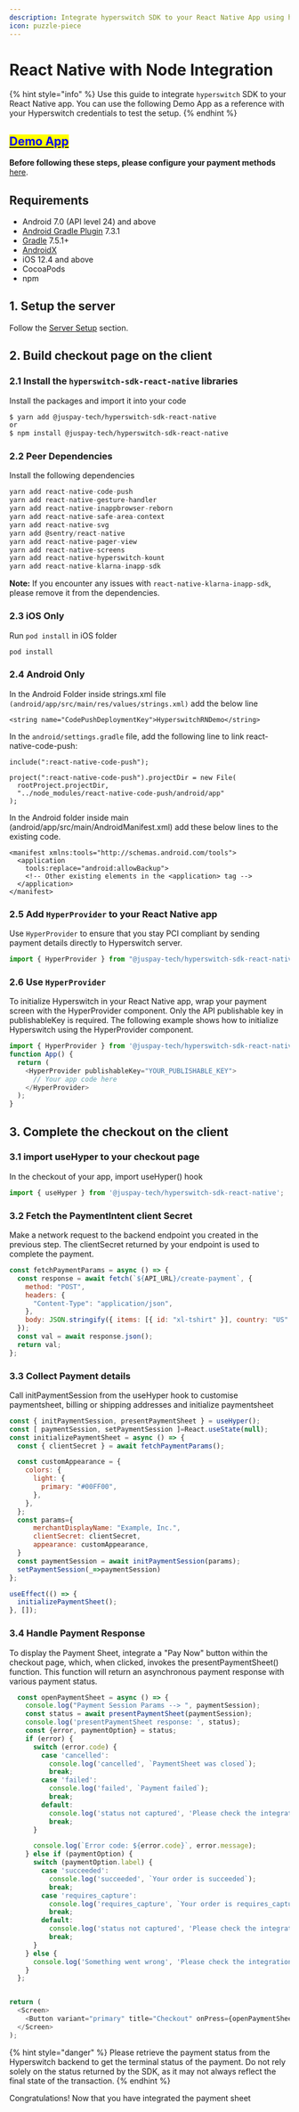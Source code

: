 ```yaml
---
description: Integrate hyperswitch SDK to your React Native App using hyperswitch-node
icon: puzzle-piece
---
```


# React Native with Node Integration

{% hint style="info" %}
Use this guide to integrate `hyperswitch` SDK to your React Native app. You can use the following Demo App as a reference with your Hyperswitch credentials to test the setup.
{% endhint %}

## [<mark style="color:blue;">Demo App</mark>](https://github.com/juspay/hyperswitch-sdk-react-native)

**Before following these steps, please configure your payment methods** [here](../../../../../payment-orchestration/quickstart/payment-methods-setup/cards.md).

## Requirements

* Android 7.0 (API level 24) and above
* [Android Gradle Plugin](https://developer.android.com/studio/releases/gradle-plugin) 7.3.1
* [Gradle](https://gradle.org/releases/) 7.5.1+
* [AndroidX](https://developer.android.com/jetpack/androidx/)
* iOS 12.4 and above
* CocoaPods
* npm

## 1. Setup the server

Follow the [Server Setup](../../../web/server-setup.md) section.

## 2. Build checkout page on the client

### 2.1 Install the `hyperswitch-sdk-react-native` libraries

Install the packages and import it into your code

```bash
$ yarn add @juspay-tech/hyperswitch-sdk-react-native
or
$ npm install @juspay-tech/hyperswitch-sdk-react-native
```

### 2.2 Peer Dependencies

Install the following dependencies

```js
yarn add react-native-code-push
yarn add react-native-gesture-handler
yarn add react-native-inappbrowser-reborn
yarn add react-native-safe-area-context
yarn add react-native-svg
yarn add @sentry/react-native
yarn add react-native-pager-view
yarn add react-native-screens
yarn add react-native-hyperswitch-kount
yarn add react-native-klarna-inapp-sdk
```

**Note:** If you encounter any issues with `react-native-klarna-inapp-sdk`, please remove it from the dependencies.

### 2.3 iOS Only

Run `pod install` in iOS folder

```js
pod install
```

### 2.4 Android Only

In the Android Folder inside strings.xml file `(android/app/src/main/res/values/strings.xml)` add the below line

```
<string name="CodePushDeploymentKey">HyperswitchRNDemo</string>
```

In the `android/settings.gradle` file, add the following line to link react-native-code-push:

```
include(":react-native-code-push");

project(":react-native-code-push").projectDir = new File(
  rootProject.projectDir,
  "../node_modules/react-native-code-push/android/app"
);
```

In the Android folder inside main (android/app/src/main/AndroidManifest.xml) add these below lines to the existing code.

```
<manifest xmlns:tools="http://schemas.android.com/tools">
  <application
    tools:replace="android:allowBackup">
    <!-- Other existing elements in the <application> tag -->
  </application>
</manifest>
```

### 2.5 Add `HyperProvider` to your React Native app

Use `HyperProvider` to ensure that you stay PCI compliant by sending payment details directly to Hyperswitch server.

```js
import { HyperProvider } from "@juspay-tech/hyperswitch-sdk-react-native";
```

### 2.6 Use `HyperProvider`

To initialize Hyperswitch in your React Native app, wrap your payment screen with the HyperProvider component. Only the API publishable key in publishableKey is required. The following example shows how to initialize Hyperswitch using the HyperProvider component.

```js
import { HyperProvider } from '@juspay-tech/hyperswitch-sdk-react-native';
function App() {
  return (
    <HyperProvider publishableKey="YOUR_PUBLISHABLE_KEY">
      // Your app code here
    </HyperProvider>
  );
}
```

## 3. Complete the checkout on the client

### 3.1 import useHyper to your checkout page

In the checkout of your app, import useHyper() hook

```js
import { useHyper } from '@juspay-tech/hyperswitch-sdk-react-native';
```

### 3.2 Fetch the PaymentIntent client Secret

Make a network request to the backend endpoint you created in the previous step. The clientSecret returned by your endpoint is used to complete the payment.

```js
const fetchPaymentParams = async () => {
  const response = await fetch(`${API_URL}/create-payment`, {
    method: "POST",
    headers: {
      "Content-Type": "application/json",
    },
    body: JSON.stringify({ items: [{ id: "xl-tshirt" }], country: "US" }),
  });
  const val = await response.json();
  return val;
};
```

### 3.3 Collect Payment details

Call initPaymentSession from the useHyper hook to customise paymentsheet, billing or shipping addresses and initialize paymentsheet

```js
const { initPaymentSession, presentPaymentSheet } = useHyper();
const [ paymentSession, setPaymentSession ]=React.useState(null);
const initializePaymentSheet = async () => {
  const { clientSecret } = await fetchPaymentParams();

  const customAppearance = {
    colors: {
      light: {
        primary: "#00FF00",
      },
    },
  };
  const params={
      merchantDisplayName: "Example, Inc.",
      clientSecret: clientSecret,
      appearance: customAppearance,
  }
  const paymentSession = await initPaymentSession(params);
  setPaymentSession(_=>paymentSession)
};

useEffect(() => {
  initializePaymentSheet();
}, []);
```

### 3.4 Handle Payment Response

To display the Payment Sheet, integrate a "Pay Now" button within the checkout page, which, when clicked, invokes the presentPaymentSheet() function. This function will return an asynchronous payment response with various payment status.

```js
  const openPaymentSheet = async () => {
    console.log("Payment Session Params --> ", paymentSession);
    const status = await presentPaymentSheet(paymentSession);
    console.log('presentPaymentSheet response: ', status);
    const {error, paymentOption} = status;
    if (error) {
      switch (error.code) {
        case 'cancelled':
          console.log('cancelled', `PaymentSheet was closed`);
          break;
        case 'failed':
          console.log('failed', `Payment failed`);
          break;
        default:
          console.log('status not captured', 'Please check the integration');
          break;
      }

      console.log(`Error code: ${error.code}`, error.message);
    } else if (paymentOption) {
      switch (paymentOption.label) {
        case 'succeeded':
          console.log('succeeded', `Your order is succeeded`);
          break;
        case 'requires_capture':
          console.log('requires_capture', `Your order is requires_capture`);
          break;
        default:
          console.log('status not captured', 'Please check the integration');
          break;
      }
    } else {
      console.log('Something went wrong', 'Please check the integration');
    }
  };


return (
  <Screen>
    <Button variant="primary" title="Checkout" onPress={openPaymentSheet} />
  </Screen>
);
```

{% hint style="danger" %}
Please retrieve the payment status from the Hyperswitch backend to get the terminal status of the payment. Do not rely solely on the status returned by the SDK, as it may not always reflect the final state of the transaction.
{% endhint %}

Congratulations! Now that you have integrated the payment sheet&#x20;
